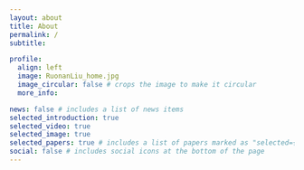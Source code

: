 ```yaml
---
layout: about
title: About
permalink: /
subtitle: 

profile:
  align: left
  image: RuonanLiu_home.jpg
  image_circular: false # crops the image to make it circular
  more_info: 

news: false # includes a list of news items
selected_introduction: true
selected_video: true
selected_image: true
selected_papers: true # includes a list of papers marked as "selected={true}"
social: false # includes social icons at the bottom of the page
---
```

